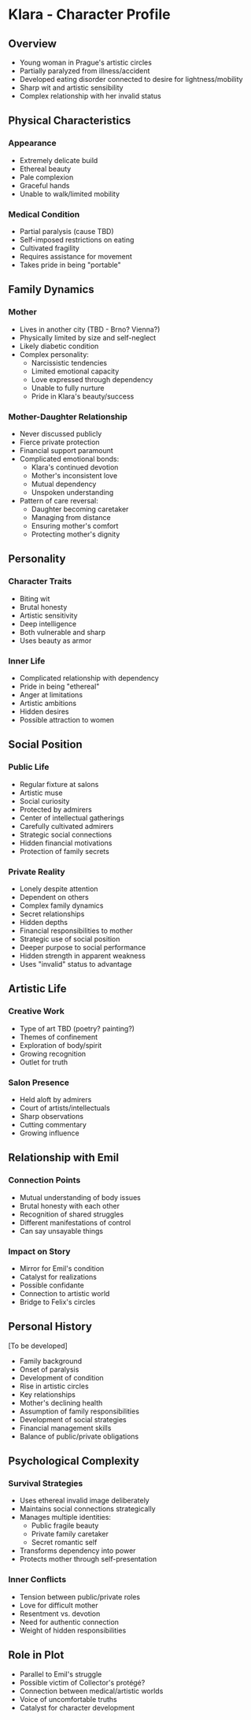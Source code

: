 # Klara - Character Profile

## Overview
- Young woman in Prague's artistic circles
- Partially paralyzed from illness/accident
- Developed eating disorder connected to desire for lightness/mobility
- Sharp wit and artistic sensibility
- Complex relationship with her invalid status

## Physical Characteristics
### Appearance
- Extremely delicate build
- Ethereal beauty
- Pale complexion
- Graceful hands
- Unable to walk/limited mobility

### Medical Condition
- Partial paralysis (cause TBD)
- Self-imposed restrictions on eating
- Cultivated fragility
- Requires assistance for movement
- Takes pride in being "portable"

## Family Dynamics
### Mother
- Lives in another city (TBD - Brno? Vienna?)
- Physically limited by size and self-neglect
- Likely diabetic condition
- Complex personality:
  - Narcissistic tendencies
  - Limited emotional capacity
  - Love expressed through dependency
  - Unable to fully nurture
  - Pride in Klara's beauty/success

### Mother-Daughter Relationship
- Never discussed publicly
- Fierce private protection
- Financial support paramount
- Complicated emotional bonds:
  - Klara's continued devotion
  - Mother's inconsistent love
  - Mutual dependency
  - Unspoken understanding
- Pattern of care reversal:
  - Daughter becoming caretaker
  - Managing from distance
  - Ensuring mother's comfort
  - Protecting mother's dignity

## Personality
### Character Traits
- Biting wit
- Brutal honesty
- Artistic sensitivity
- Deep intelligence
- Both vulnerable and sharp
- Uses beauty as armor

### Inner Life
- Complicated relationship with dependency
- Pride in being "ethereal"
- Anger at limitations
- Artistic ambitions
- Hidden desires
- Possible attraction to women

## Social Position
### Public Life
- Regular fixture at salons
- Artistic muse
- Social curiosity
- Protected by admirers
- Center of intellectual gatherings
- Carefully cultivated admirers
- Strategic social connections
- Hidden financial motivations
- Protection of family secrets

### Private Reality
- Lonely despite attention
- Dependent on others
- Complex family dynamics
- Secret relationships
- Hidden depths
- Financial responsibilities to mother
- Strategic use of social position
- Deeper purpose to social performance
- Hidden strength in apparent weakness
- Uses "invalid" status to advantage

## Artistic Life
### Creative Work
- Type of art TBD (poetry? painting?)
- Themes of confinement
- Exploration of body/spirit
- Growing recognition
- Outlet for truth

### Salon Presence
- Held aloft by admirers
- Court of artists/intellectuals
- Sharp observations
- Cutting commentary
- Growing influence

## Relationship with Emil
### Connection Points
- Mutual understanding of body issues
- Brutal honesty with each other
- Recognition of shared struggles
- Different manifestations of control
- Can say unsayable things

### Impact on Story
- Mirror for Emil's condition
- Catalyst for realizations
- Possible confidante
- Connection to artistic world
- Bridge to Felix's circles

## Personal History
[To be developed]
- Family background
- Onset of paralysis
- Development of condition
- Rise in artistic circles
- Key relationships
- Mother's declining health
- Assumption of family responsibilities
- Development of social strategies
- Financial management skills
- Balance of public/private obligations

## Psychological Complexity
### Survival Strategies
- Uses ethereal invalid image deliberately
- Maintains social connections strategically
- Manages multiple identities:
  - Public fragile beauty
  - Private family caretaker
  - Secret romantic self
- Transforms dependency into power
- Protects mother through self-presentation

### Inner Conflicts
- Tension between public/private roles
- Love for difficult mother
- Resentment vs. devotion
- Need for authentic connection
- Weight of hidden responsibilities

## Role in Plot
- Parallel to Emil's struggle
- Possible victim of Collector's protégé?
- Connection between medical/artistic worlds
- Voice of uncomfortable truths
- Catalyst for character development 